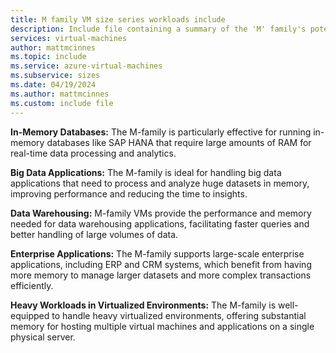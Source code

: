```yaml
---
title: M family VM size series workloads include
description: Include file containing a summary of the 'M' family's potential workloads.
services: virtual-machines
author: mattmcinnes
ms.topic: include
ms.service: azure-virtual-machines
ms.subservice: sizes
ms.date: 04/19/2024
ms.author: mattmcinnes
ms.custom: include file
---
```

**In-Memory Databases:** The M-family is particularly effective for running in-memory databases like SAP HANA that require large amounts of RAM for real-time data processing and analytics.

**Big Data Applications:** The M-family is ideal for handling big data applications that need to process and analyze huge datasets in memory, improving performance and reducing the time to insights.

**Data Warehousing:** M-family VMs provide the performance and memory needed for data warehousing applications, facilitating faster queries and better handling of large volumes of data.

**Enterprise Applications:** The M-family supports large-scale enterprise applications, including ERP and CRM systems, which benefit from having more memory to manage larger datasets and more complex transactions efficiently.

**Heavy Workloads in Virtualized Environments:** The M-family is well-equipped to handle heavy virtualized environments, offering substantial memory for hosting multiple virtual machines and applications on a single physical server.